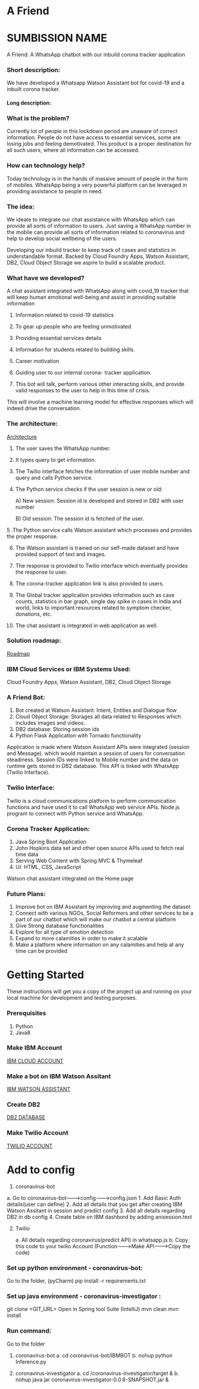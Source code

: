 # A Friend

# SUMBISSION NAME  

A Friend: A WhatsApp chatbot with our inbuild corona tracker application

### Short description:
We have developed a Whatsapp Watson Assistant bot for covid-19 and a inbuilt corona tracker.

#### Long description: 

### What is the problem? 

Currently lot of people in this lockdown period are unaware of correct information. People do not have access to essential services, some are losing jobs and feeling demotivated. This product is a proper destination for all such users, where all information can be accessed. 

### How can technology help? 

Today technology is in the hands of massive amount of people in the form of mobiles. WhatsApp being a very powerful platform can be leveraged in providing assistance to people in need. 

### The idea: 

We ideate to integrate our chat assistance with WhatsApp which can provide all sorts of information to users. Just saving a WhatsApp number in the mobile can provide all sorts of information related to coronavirus and help to develop social wellbeing of the users. 

Developing our inbuild tracker to keep track of cases and statistics in understandable format. Backed by Cloud Foundry Apps, Watson Assistant, DB2, Cloud Object Storage we aspire to build a scalable product. 

### What have we developed?  

A chat assistant integrated with WhatsApp along with covid_19 tracker that will keep human emotional well-being and assist in providing suitable information 

1. Information related to covid-19 statistics  

2. To gear up people who are feeling unmotivated  

3. Providing essential services details  

4. Information for students related to building skills.  

5. Career motivation  

6. Guiding user to our internal corona- tracker application.  

7. This bot will talk, perform various other interacting skills, and provide valid responses to the user to help in this time of crisis.  

This will involve a machine learning model for effective responses which will indeed drive the conversation. 

### The architecture: 

[Architecture](https://covid-19-imageforafriend.s3.jp-tok.cloud-object-storage.appdomain.cloud/architecture.png)

1. The user saves the WhatsApp number. 

2. It types query to get information. 

3. The Twilio interface fetches the information of user mobile number and query and calls Python service. 

4. The Python service checks if the user session is new or old: 

     A) New session: Session id is developed and stored in DB2 with user number 

     B) Old session: The session id is fetched of the user. 

5 .The Python service calls Watson assistant which processes and provides the proper response. 

6. The Watson assistant is trained on our self-made dataset and have provided support of text and images. 

7. The response is provided to Twilio interface which eventually provides the response to user. 

8. The corona-tracker application link is also provided to users. 

9. The Global tracker application provides information such as case counts, statistics in bar graph, single day spike in cases in India and world, links to important resources related to symptom checker, donations, etc. 

10. The chat assistant is integrated in web application as well. 

### Solution roadmap: 

[Roadmap](https://covid-19-imageforafriend.s3.jp-tok.cloud-object-storage.appdomain.cloud/long_road_map.png)

### IBM Cloud Services or IBM Systems Used: 
Cloud Foundry Apps, Watson Assistant, DB2, Cloud Object Storage 

### A Friend Bot: 

1. Bot created at Watson Assistant: Intent, Entities and Dialogue flow 
2. Cloud Object Storage: Storages all data related to Responses which includes images and videos. 
3. DB2 database: Storing session ids  
4. Python Flask Application with Tornado functionality  

Application is made where Watson Assistant APIs were integrated (session and Message). which would maintain a session of users for conversation steadiness. 
Session IDs were linked to Mobile number and the data on runtime gets stored in DB2 database.
This API is linked with WhatsApp (Twilio Interface). 

### Twilio Interface: 

Twilio is a cloud communications platform to perform communication functions and have used it to call WhatsApp web service APIs. 
Node.js program to connect with Python service and WhatsApp.  

### Corona Tracker Application: 

1. Java Spring Boot Application   
2. John Hopkins data set and other open source APIs used to fetch real time data 
3. Serving Web Content with Spring MVC & Thymeleaf 
4. UI: HTML, CSS, JavaScript 

Watson chat assistant integrated on the Home page 

### Future Plans: 

1. Improve bot on IBM Assistant by improving and augmenting the dataset
2. Connect with various NGOs, Social Reformers and other services to be a part of our chatbot which will make our chatbot a central platform
3. Give Strong database functionalities 
4. Explore for all type of emotion detection
5. Expand to more calamities in order to make it scalable
6. Make a platform where information on any calamities and help at any time can be provided

# Getting Started
These instructions will get you a copy of the project up and running on your local machine for development and testing purposes.

### Prerequisites

1. Python
2. Java8

### Make IBM Account
[IBM CLOUD ACCOUNT](https://console.ng.bluemix.net/registration/)

### Make a bot on IBM Watson Assitant
[IBM WATSON ASSISTANT](https://www.ibm.com/watson/how-to-build-a-chatbot)

### Create DB2
[DB2 DATABASE](https://cloud.ibm.com/docs/Db2onCloud?topic=Db2onCloud-getting-started)

### Make Twilio Account
[TWILIO ACCOUNT](https://www.twilio.com/blog/what-does-twilio-do)

# Add to config
1. coronavirus-bot
  
  a. Go to coronavirus-bot--->config--->config.json
    1. Add Basic Auth details(user can define) 
    2. Add all details that you get after creating IBM Watson Assitant in session and predict config
    3. Add all details regarding DB2 in db config
    4. Create table on IBM dashbord by adding anisession.text

2. Twilio
  
    a. All details regarding coronavirus(predict API) in whatsapp.js
    b. Copy this code to your twilio Account (Function--->Make API--->Copy the code)

### Set up python environment - coronavirus-bot:
Go to the folder, (pyCharm)
pip install -r requirements.txt

### Set up java environment - coronavirus-investigator :
git clone <GIT_URL>
Open in Spring tool Suite (IntelliJ)
mvn clean
mvn install

### Run command:
Go to the folder

1. coronavirus-bot
  a. cd coronavirus-bot/IBMBOT
  b. nohup python Inference.py

2. coronavirus-investigator
  a. cd /coronavirus-investigator/target &
  b. nohup java jar coronavirus-investigator-0.0.6-SNAPSHOT.jar & 
